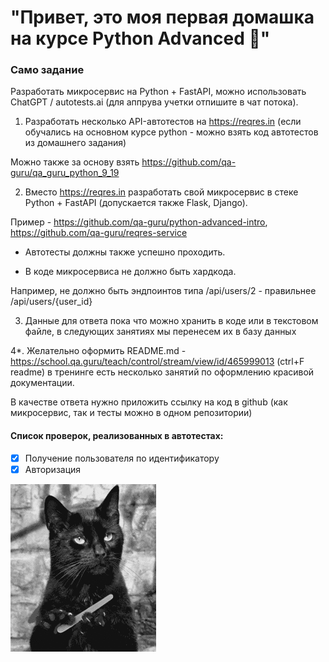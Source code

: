 <h1>"Привет, это моя первая домашка на курсе Python Advanced 🥳"</h1>
<h3>Само задание</h3>
Разработать микросервис на Python + FastAPI, можно использовать ChatGPT / autotests.ai (для аппрува учетки отпишите в чат потока).

1. Разработать несколько API-автотестов на https://reqres.in (если обучались на основном курсе python - можно взять код автотестов из домашнего задания)

Можно также за основу взять https://github.com/qa-guru/qa_guru_python_9_19

2. Вместо https://reqres.in разработать свой микросервис в стеке Python + FastAPI (допускается также Flask, Django).

Пример - https://github.com/qa-guru/python-advanced-intro, https://github.com/qa-guru/reqres-service

- Автотесты должны также успешно проходить.

- В коде микросервиса не должно быть хардкода.

Например, не должно быть эндпоинтов типа /api/users/2 - правильнее /api/users/{user_id}

3. Данные для ответа пока что можно хранить в коде или в текстовом файле, в следующих занятиях мы перенесем их в базу данных

4*. Желательно оформить README.md - https://school.qa.guru/teach/control/stream/view/id/465999013 (ctrl+F readme) в тренинге есть несколько занятий по оформлению красивой документации.

В качестве ответа нужно приложить ссылку на код в github (как микросервис, так и тесты можно в одном репозитории)

#### Список проверок, реализованных в автотестах:
- [x] Получение пользователя по идентификатору
- [x] Авторизация

![](resources/black_cat.gif)
